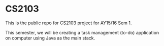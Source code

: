 # CS2103

This is the public repo for CS2103 project for AY15/16 Sem 1. 

This semester, we will be creating a task management (to-do) application on computer using Java as the main stack.


